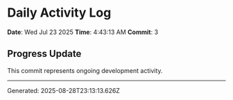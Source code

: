# Daily Activity Log

**Date**: Wed Jul 23 2025
**Time**: 4:43:13 AM
**Commit**: 3

## Progress Update

This commit represents ongoing development activity.

---
Generated: 2025-08-28T23:13:13.626Z
